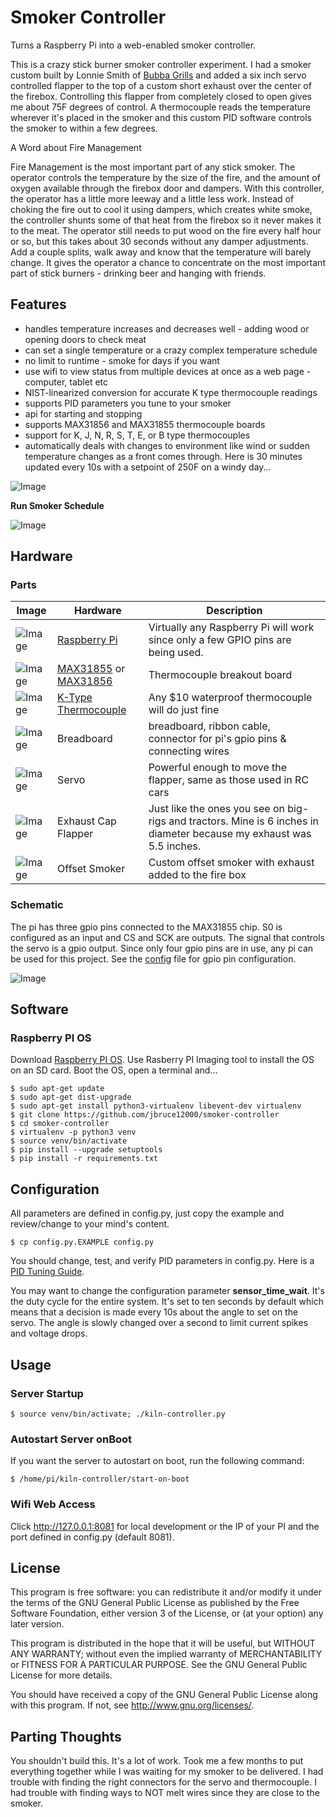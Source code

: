 Smoker Controller
==========

Turns a Raspberry Pi into a web-enabled smoker controller.

This is a crazy stick burner smoker controller experiment. I had a smoker custom built by Lonnie Smith of [Bubba Grills](http://bubbagrills.net) and added a six inch servo controlled flapper to the top of a custom short exhaust over the center of the firebox. Controlling this flapper from completely closed to open gives me about 75F degrees of control. A thermocouple reads the temperature wherever it's placed in the smoker and this custom PID software controls the smoker to within a few degrees.

A Word about Fire Management

Fire Management is the most important part of any stick smoker. The operator controls the temperature by the size of the fire, and the amount of oxygen available through the firebox door and dampers. With this controller, the operator has a little more leeway and a little less work. Instead of choking the fire out to cool it using dampers, which creates white smoke, the controller shunts some of that heat from the firebox so it never makes it to the meat. The operator still needs to put wood on the fire every half hour or so, but this takes about 30 seconds without any damper adjustments. Add a couple splits, walk away and know that the temperature will barely change. It gives the operator a chance to concentrate on the most important part of stick burners - drinking beer and hanging with friends.

## Features

  * handles temperature increases and decreases well - adding wood or opening doors to check meat
  * can set a single temperature or a crazy complex temperature schedule
  * no limit to runtime - smoke for days if you want
  * use wifi to view status from multiple devices at once as a web page - computer, tablet etc
  * NIST-linearized conversion for accurate K type thermocouple readings
  * supports PID parameters you tune to your smoker
  * api for starting and stopping
  * supports MAX31856 and MAX31855 thermocouple boards
  * support for K, J, N, R, S, T, E, or B type thermocouples
  * automatically deals with changes to environment like wind or sudden temperature changes as a front comes through. Here is 30 minutes updated every 10s with a setpoint of 250F on a windy day...

![Image](https://raw.githubusercontent.com/jbruce12000/smoker-controller/main/public/assets/images/30-minutes.png)

**Run Smoker Schedule**

![Image](https://github.com/jbruce12000/smoker-controller/blob/main/public/assets/images/kiln-running.png)

## Hardware

### Parts

| Image | Hardware | Description |
| ------| -------- | ----------- |
| ![Image](https://raw.githubusercontent.com/jbruce12000/smoker-controller/main/public/assets/images/rpi.png) | [Raspberry Pi](https://www.adafruit.com/category/105) | Virtually any Raspberry Pi will work since only a few GPIO pins are being used. |
| ![Image](https://raw.githubusercontent.com/jbruce12000/smoker-controller/main/public/assets/images/max31855.png) | [MAX31855](https://www.adafruit.com/product/269) or [MAX31856](https://www.adafruit.com/product/3263) | Thermocouple breakout board |
| ![Image](https://raw.githubusercontent.com/jbruce12000/smoker-controller/main/public/assets/images/k-type-thermocouple.png) | [K-Type Thermocouple](https://www.auberins.com/index.php?main_page=product_info&cPath=20_3&products_id=39) | Any $10 waterproof thermocouple will do just fine |
| ![Image](https://raw.githubusercontent.com/jbruce12000/smoker-controller/main/public/assets/images/breadboard.png) | Breadboard | breadboard, ribbon cable, connector for pi's gpio pins & connecting wires |
| ![Image](https://raw.githubusercontent.com/jbruce12000/smoker-controller/main/public/assets/images/servo.png) | Servo | Powerful enough to move the flapper, same as those used in RC cars |
| ![Image](https://raw.githubusercontent.com/jbruce12000/smoker-controller/main/public/assets/images/cap.png) | Exhaust Cap Flapper | Just like the ones you see on big-rigs and tractors. Mine is 6 inches in diameter because my exhaust was 5.5 inches. |
| ![Image](https://raw.githubusercontent.com/jbruce12000/smoker-controller/main/public/assets/images/smoker.png) | Offset Smoker | Custom offset smoker with exhaust added to the fire box |

### Schematic

The pi has three gpio pins connected to the MAX31855 chip. S0 is configured as an input and CS and SCK are outputs. The signal that controls the servo is a gpio output. Since only four gpio pins are in use, any pi can be used for this project. See the [config](https://github.com/jbruce12000/smoker-controller/blob/main/config.py) file for gpio pin configuration.

![Image](https://raw.githubusercontent.com/jbruce12000/smoker-controller/main/public/assets/images/schematic.png)

## Software 

### Raspberry PI OS

Download [Raspberry PI OS](https://www.raspberrypi.org/software/). Use Rasberry PI Imaging tool to install the OS on an SD card. Boot the OS, open a terminal and...

    $ sudo apt-get update
    $ sudo apt-get dist-upgrade
    $ sudo apt-get install python3-virtualenv libevent-dev virtualenv
    $ git clone https://github.com/jbruce12000/smoker-controller
    $ cd smoker-controller
    $ virtualenv -p python3 venv
    $ source venv/bin/activate
    $ pip install --upgrade setuptools
    $ pip install -r requirements.txt


## Configuration

All parameters are defined in config.py, just copy the example and review/change to your mind's content.

    $ cp config.py.EXAMPLE config.py

You should change, test, and verify PID parameters in config.py.  Here is a [PID Tuning Guide](https://github.com/jbruce12000/smoker-controller/blob/main/docs/pid_tuning.md).

You may want to change the configuration parameter **sensor_time_wait**. It's the duty cycle for the entire system.  It's set to ten seconds by default which means that a decision is made every 10s about the angle to set on the servo. The angle is slowly changed over a second to limit current spikes and voltage drops.

## Usage

### Server Startup

    $ source venv/bin/activate; ./kiln-controller.py

### Autostart Server onBoot
If you want the server to autostart on boot, run the following command:

    $ /home/pi/kiln-controller/start-on-boot

### Wifi Web Access

Click http://127.0.0.1:8081 for local development or the IP
of your PI and the port defined in config.py (default 8081).

## License

This program is free software: you can redistribute it and/or modify
it under the terms of the GNU General Public License as published by
the Free Software Foundation, either version 3 of the License, or
(at your option) any later version.

This program is distributed in the hope that it will be useful,
but WITHOUT ANY WARRANTY; without even the implied warranty of
MERCHANTABILITY or FITNESS FOR A PARTICULAR PURPOSE.  See the
GNU General Public License for more details.

You should have received a copy of the GNU General Public License
along with this program.  If not, see <http://www.gnu.org/licenses/>.

## Parting Thoughts 

You shouldn't build this. It's a lot of work. Took me a few months to put everything together while I was waiting for my smoker to be delivered. I had trouble with finding the right connectors for the servo and thermocouple. I had trouble with finding ways to NOT melt wires since they are close to the smoker. 

